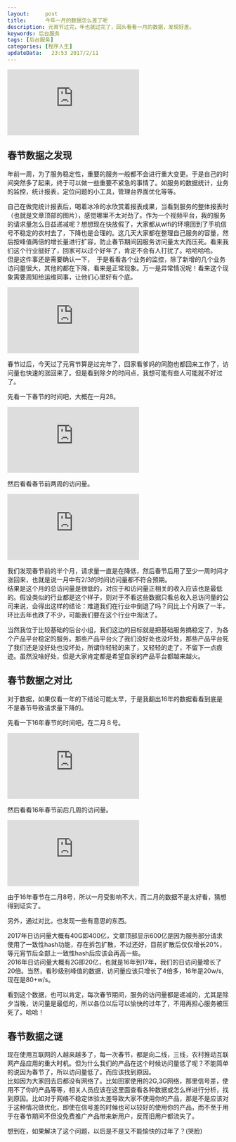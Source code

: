 ```yaml
---
layout:     post
title:      今年一月的数据怎么差了呢
description: 元宵节过完，年也就过完了，回头看看一月的数据，发现好差。    
keywords: 后台服务
tags: [后台服务]
categories: [程序人生]
updateData:   23:53 2017/2/11
---
```


![union-2017-new][]


## 春节数据之发现

年前一周，为了服务稳定性，重要的服务一般都不会进行重大变更。于是自己的时间突然多了起来，终于可以做一些重要不紧急的事情了。如服务的数据统计，业务的监控，统计报表，定位问题的小工具，管理台界面优化等等。  


自己在做完统计报表后，喝着冰冷的水欣赏着报表成果，当看到服务的整体报表时（也就是文章顶部的图片），感觉哪里不太对劲了。作为一个视频平台，我的服务的请求量怎么日益递减呢？想想现在快放假了，大家都从wifi的环境回到了手机信号不稳定的农村去了，下降也是合理的。这几天大家都在整理自己服务的容量，然后按峰值两倍的增长量进行扩容，防止春节期间因服务访问量太大而压死。看来我们这个行业挺好了，回家可以过个好年了，肯定不会有人打扰了。哈哈哈哈。  
但是这件事还是需要确认一下，　于是看看各个业务的监控，除了新增的几个业务访问量很大，其他的都在下降，看来是正常现象。万一是异常情况呢！看来这个现象需要周知给运维同事，让他们心里好有个底。  

![union-data-talk][]


春节过后，今天过了元宵节算是过完年了，回家看爹妈的同胞也都回来工作了，访问量也快速的涨回来了。但是看到除夕的时间点，我想可能有些人可能就不好过了。  

先看一下春节的时间吧，大概在一月28。  

![2017-date][]

然后看看春节前两周的访问量。  

![union-2017][]


我们发现春节前的半个月，请求量一直是在降低，然后春节后用了至少一周时间才涨回来，也就是说一月中有2/3的时间访问量都不符合预期。  
结果是这个月的总访问量是很低的，对应于和访问量正相关的收入应该也是最低的。假设类似的行业都是这个样子，则对于不看这些数据只看总收入总访问量的公司来说，会得出这样的结论：难道我们在行业中倒退了吗？同比上个月跌了一半，环比去年也跌了不少，可能我们要在这个行业中淘汰了。  


当然我位于比较基础的后台小组，我们这边的目标就是把基础服务搞稳定了，为各个产品平台稳定的服务。那些产品平台火了我们没好处也没坏处，那些产品平台死了我们还是没好处也没坏处，所谓你轻轻的来了，又轻轻的走了，不留下一点痕迹。虽然没啥好处，但是大家肯定都是希望自家的产品平台都越来越火。  


## 春节数据之对比

对于数据，如果仅看一年的下结论可能太早，于是我翻出16年的数据看看到底是不是春节导致请求量下降的。  


先看一下16年春节的时间吧，在二月８号。  

![2016-date][]

然后看看16年春节前后几周的访问量。  

![union-2016][]


由于16年春节在二月8号，所以一月受影响不大，而二月的数据不是太好看，猜想得到证实了。  


另外，通过对比，也发现一些有意思的东西。  

2017年日访问量大概有40G即400亿，文章顶部显示600亿是因为服务部分请求使用了一致性hash功能，存在拆包扩散，不过还好，目前扩散后仅仅增长20%，等元宵节后全部上一致性hash后应该会再高一些。  
2016年日访问量大概有2G即20亿，也就是16年到17年，我们的日访问量增长了20倍。当然，看秒级别峰值的数据，访问量应该只增长了4倍多，16年是20w/s, 现在是80+w/s。  


看到这个数据，也可以肯定，每次春节期间，服务的访问量都是递减的，尤其是除夕当晚，访问量是最低的，所以各位以后可以愉快的过年了，不用再担心服务被压死了。哈哈！  



## 春节数据之谜

现在使用互联网的人越来越多了，每一次春节，都是向二线，三线，农村推动互联网产品应用的重大时机。但为什么我们的产品在这个时候访问量低了呢？不能简单的说因为春节了，所以访问量低了。而应该找到原因。  
比如因为大家回去后都没有网络了。比如回家使用的2G,3G网络，那里信号差，使用不了你的产品等等，相关人员应该在这里面查看各种数据或怎么样进行分析，找到原因。比如对于网络不稳定体验太差导致大家不使用你的产品，那是不是应该对于这种情况做优化，即使在信号差的时候也可以较好的使用你的产品，而不至于用于在春节期间不但没免费推广产品带来新用户，反而旧用户都流失了。  

想到在，如果解决了这个问题，以后是不是又不能愉快的过年了？(哭脸)



[union-2017-new]: http://tiankonguse.com/lab/cloudLink/baidupan.php?url=/1915453531/4246015562.jpg
[union-2017]: http://tiankonguse.com/lab/cloudLink/baidupan.php?url=/1915453531/3797439509.jpg
[union-2016]: http://tiankonguse.com/lab/cloudLink/baidupan.php?url=/1915453531/899129215.jpg
[2017-date]: http://tiankonguse.com/lab/cloudLink/baidupan.php?url=/1915453531/152209493.jpg
[2016-date]: http://tiankonguse.com/lab/cloudLink/baidupan.php?url=/1915453531/1264893249.jpg
[union-data-talk]: http://tiankonguse.com/lab/cloudLink/baidupan.php?url=/1915453531/2687116357.jpg
